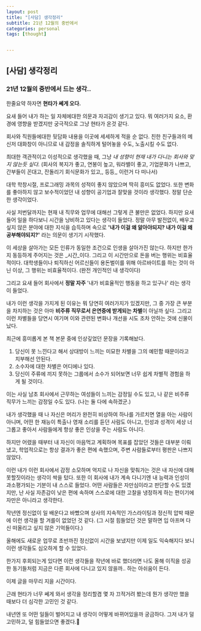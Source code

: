 ```yaml
---
layout: post
title: "[사담] 생각정리"
subtitle: 21년 12월의 중반에서
categories: personal
tags: [thought]


---
```




## [사담] 생각정리

### 21년 12월의 중반에서 드는 생각..

한줄요약 하자면 **현타가 쎄게 오다.**



요새 들어 내가 하는 일 자체에대한 의문과 자괴감이 생기고 있다. 뭐 여러가지 요소, 환경에 영향을 받겠지만 궁극적으로 그냥 현타가 온것 같다.

회사와 직원들에대한 뒷담화 내용을 이곳에 세세하게 적을 순 없다. 친한 친구들과의 메신저 대화창이 아니므로 내 감정을 솔직하게 털어놓을 수도, 노출시킬 수도 없다.

최대한 객관적이고 이성적으로 생각했을 때, 그냥 *내 성향이 현재 내가 다니는 회사와 맞지 않는듯 싶다.* (회사의 복지가 좋고, 연봉이 높고, 워라밸이 좋고, 기업문화가 나쁘고, 간부들이 꼰대고, 잔돌리기 회식문화가 있고,, 등등,, 이런거 다 떠나서)

대학 학창시절, 프로그래밍 과목의 성적이 좋지 않았으며 딱히 흥미도 없었다. 또한 변화를 좋아하지 않고 보수적이었던 내 성향이 공기업과 잘맞을 것이라 생각했다. 정말 단순한 생각이었다.

사실 저번달까지는 현재 내 직무와 업무에 대해선 그렇게 큰 불만은 없었다. 하지만 요새 들어 일을 하다보니 시간을 낭비하고 있다는 생각이 들었다. 정말 아무 발전없이, 배우고싶지 않은 분야에 대한 지식을 습득하며 속으로 **'내가 이걸 왜 알아야되지? 내가 이걸 왜 공부해야되지?'** 라는 의문이 생기기 시작했다.

이 세상을 살아가는 모든 인류가 동일한 조건으로 인생을 살아가진 않는다. 하지만 한가지 동등하게 주어지는 것은 _시간_이다. 그리고 이 시간만으로 돈을 버는 행위는 비효율적이다. 대학생들이나 퇴직하신 어르신들이 용돈벌이를 위해 아르바이트를 하는 것이 아닌 이상, 그 행위는 비효율적이다. (완전 개인적인 내 생각이다)

그리고 요새 들어 회사에서 **정말 자주** '내가 비효율적인 행동을 하고 있구나' 라는 생각이 들었다.

내가 이런 생각을 가지게 된 이유는 뭐 당연히 여러가지가 있겠지만, 그 중 가장 큰 부분을 차지하는 것은 아마 **비주류 직무로서 은연중에 받게되는 차별**이 아닐까 싶다. 그리고 이런 차별들을 당연시 여기며 이와 관련된 변화나 개선을 시도 조차 안하는 것에 신물이 났다.

최근에 흥미롭게 본 책 본문 중에 인상깊었던 문장을 기록해놨다.

1. 당신이 못 느낀다고 해서 상대방이 느끼는 미묘한 차별을 그의 예민함 때문이라고 치부해선 안된다.
2. 소수자에 대한 차별은 어디에나 있다.
3. 당신이 주류에 끼지 못하는 그룹에서 소수가 되어보면 너무 쉽게 차별적 경험을 하게 될 것이다.

이는 사실 남초 회사에서 근무하는 여성들이 느끼는 감정일 수도 있고, 나 같은 비주류 직무가 느끼는 감정일 수도 있다. (나는 둘 다에 속하겠군.)

내가 생각했을 때 나 자신은 머리가 완전히 비상하여 하나를 가르치면 열을 아는 사람이 아니며, 어떤 한 재능이 특출나 영재 소리를 듣던 사람도 아니고, 인성과 성격이 세상 너그롭고 좋아서 사람들에게 항상 좋은 인상을 주는 사람도 아니다.

하지만 어렸을 때부터 내 자신이 마음먹고 계획하며 목표를 잡았던 것들은 대부분 이뤄냈고, 학업적으로는 항상 결과가 좋은 편에 속했으며, 주변 사람들로부터 평판은 나쁘지 않았다.

이런 내가 이런 회사에서 감정 소모하며 억지로 나 자신을 맞춰가는 것은 내 자신에 대해 못할짓이라는 생각이 싹을 텄다. 또한 이 회사에 내가 계속 다니기엔 내 능력과 인성이 과소평가되는 기분이 내 스스로 들었다. 어떤 사람들은 자만심이라고 판단할 수도 있겠지만, 난 사실 자존감이 낮은 편에 속하며 스스로에 대한 고찰을 냉정하게 하는 편이기에 자만은 아니라고 생각한다.

작년엔 정신없이 일 배운다고 바빴으며 상사의 지속적인 가스라이팅과 정신적 압박 때문에 이런 생각을 할 겨를이 없었던 것 같다. (그 시절 힘들었던 것은 말하면 입 아프며 다신 떠올리고 싶지 않은 기억들이다.)

올해에도 새로운 업무로 초반까진 정신없이 시간을 보냈지만 이제 일도 익숙해지다 보니 이런 생각들도 심오하게 할 수 있었다.

한가지 후회되는게 있다면 이런 생각들을 작년에 바로 했더라면 나도 올해 이직을 성공한 동기들처럼 지금은 다른 회사에 다니고 있지 않을까.. 하는 아쉬움이 든다.



이제 글을 마무리 지을 시간이다.

근래 현타가 너무 쎄게 와서 생각을 정리할겸 몇 자 끄적거려 봤는데 뭔가 생각만 했을 때보다 더 심각한 고민인 것 같다.

내년엔 또 어떤 일들이 벌어지고 내 생각이 어떻게 바뀌어있을까 궁금하다. 그저 내가 덜 고민하고, 덜 힘들었으면 좋겠다.🥸